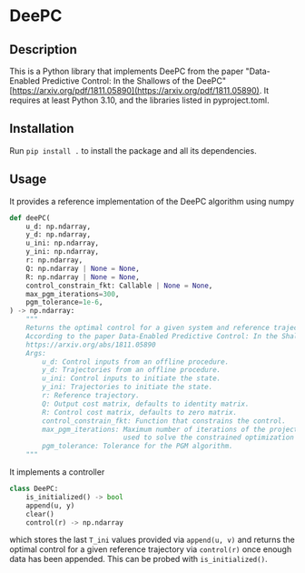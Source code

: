 # DeePC	

## Description
This is a Python library that implements DeePC from the paper "Data-Enabled Predictive Control: In the Shallows of the DeePC" [https://arxiv.org/pdf/1811.05890](https://arxiv.org/pdf/1811.05890).
It requires at least Python 3.10, and the libraries listed in pyproject.toml.

## Installation
Run `pip install .` to install the package and all its dependencies.

## Usage
It provides a reference implementation of the DeePC algorithm using numpy
```python
def deePC(
    u_d: np.ndarray,
    y_d: np.ndarray,
    u_ini: np.ndarray,
    y_ini: np.ndarray,
    r: np.ndarray,
    Q: np.ndarray | None = None,
    R: np.ndarray | None = None,
    control_constrain_fkt: Callable | None = None,
    max_pgm_iterations=300,
    pgm_tolerance=1e-6,
) -> np.ndarray:
    """
    Returns the optimal control for a given system and reference trajectory.
    According to the paper Data-Enabled Predictive Control: In the Shallows of the DeePC
    https://arxiv.org/abs/1811.05890
    Args:
        u_d: Control inputs from an offline procedure.
        y_d: Trajectories from an offline procedure.
        u_ini: Control inputs to initiate the state.
        y_ini: Trajectories to initiate the state.
        r: Reference trajectory.
        Q: Output cost matrix, defaults to identity matrix.
        R: Control cost matrix, defaults to zero matrix.
        control_constrain_fkt: Function that constrains the control.
        max_pgm_iterations: Maximum number of iterations of the projected gradient method (PGM)
                            used to solve the constrained optimization problem.
        pgm_tolerance: Tolerance for the PGM algorithm.
    """
```

It implements a controller
```python
class DeePC:
	is_initialized() -> bool
	append(u, y)
	clear()
	control(r) -> np.ndarray
```
which stores the last `T_ini` values provided via `append(u, v)` and returns the optimal control for a given reference trajectory via `control(r)` once enough data has been appended. This can be probed with `is_initialized()`.

